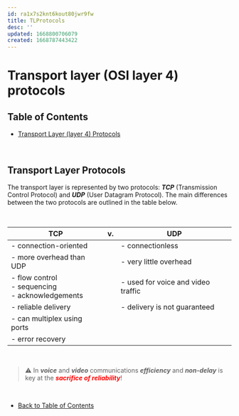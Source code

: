 ```yaml
---
id: ra1x7s2knt6kout80jwr9fw
title: TLProtocols
desc: ''
updated: 1668800706079
created: 1668787443422
---
```

<link href="style.css" rel="stylesheet"></link> 


# Transport layer (OSI layer 4) protocols

<div class="toc">

## Table of Contents 

  - [Transport Layer (layer 4) Protocols](#transport-layer-osi-layer-4-protocols)
 
</div>
<br>


## Transport Layer Protocols
The transport layer is represented by two protocols: ***TCP*** (Transmission Control Protocol) and ***UDP*** (User Datagram Protocol). The main differences between the two protocols are outlined in the table below.

<br>

| TCP| v. | UDP
|------|-------|-------|
| - connection-oriented|  | - connectionless | 
| - more overhead than UDP|  | - very little overhead |
| - flow control <br> - sequencing <br> - acknowledgements |  | - used for voice and video traffic | 
| - reliable delivery|  | - delivery is not guaranteed |
| - can multiplex using ports|  |  |
| - error recovery|  |  |

<br>

>  ⚠️ In ***voice*** and ***video*** communications ***efficiency*** and ***non-delay*** is key at the 
<font color="red">***sacrifice of reliability***</font>! 

<br>

- [Back to Table of Contents](#table-of-contents)

<br>
